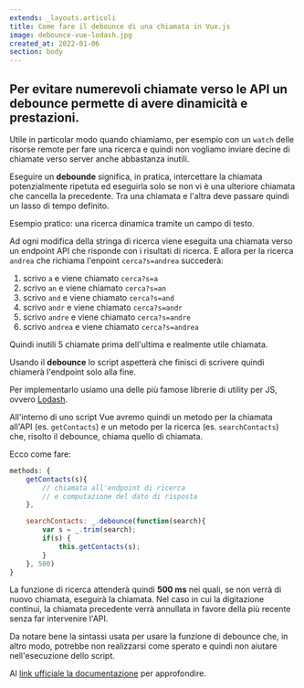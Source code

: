 ```yaml
---
extends: _layouts.articoli
title: Come fare il debounce di una chiamata in Vue.js
image: debounce-vue-lodash.jpg
created_at: 2022-01-06
section: body
---
```


## Per evitare numerevoli chiamate verso le API un debounce permette di avere dinamicità e prestazioni.

Utile in particolar modo quando chiamiamo, per esempio con un `watch` delle risorse remote per fare una ricerca e quindi non vogliamo inviare decine di chiamate verso server anche abbastanza inutili.

Eseguire un **debounde** significa, in pratica, intercettare la chiamata potenzialmente ripetuta ed eseguirla solo se non vi è una ulteriore chiamata che cancella la precedente. Tra una chiamata e l'altra deve passare quindi un lasso di tempo definito.

Esempio pratico: una ricerca dinamica tramite un campo di testo.

Ad ogni modifica della stringa di ricerca viene eseguita una chiamata verso un endpoint API che risponde con i risultati di ricerca. E allora per la ricerca `andrea` che richiama l'enpoint `cerca?s=andrea` succederà:

1. scrivo `a` e viene chiamato `cerca?s=a`
2. scrivo `an` e viene chiamato `cerca?s=an`
3. scrivo `and` e viene chiamato `cerca?s=and`
4. scrivo `andr` e viene chiamato `cerca?s=andr`
5. scrivo `andre` e viene chiamato `cerca?s=andre`
6. scrivo `andrea` e viene chiamato `cerca?s=andrea`

Quindi inutili 5 chiamate prima dell'ultima e realmente utile chiamata.

Usando il **debounce** lo script aspetterà che finisci di scrivere quindi chiamerà l'endpoint solo alla fine.

Per implementarlo usiamo una delle più famose librerie di utility per JS, ovvero [Lodash](https://lodash.com/).

All'interno di uno script Vue avremo quindi un metodo per la chiamata all'API (es. `getContacts`) e un metodo per la ricerca (es. `searchContacts`) che, risolto il debounce, chiama quello di chiamata.

Ecco come fare:

```js
methods: {
    getContacts(s){
        // chiamata all'endpoint di ricerca 
        // e computazione del dato di risposta
    },

    searchContacts: _.debounce(function(search){
        var s = _.trim(search);
        if(s) {
            this.getContacts(s);
        }
    }, 500)
}
```

La funzione di ricerca attenderà quindi **500 ms** nei quali, se non verrà di nuovo chiamata, eseguirà la chiamata. Nel caso in cui la digitazione continui, la chiamata precedente verrà annullata in favore della più recente senza far intervenire l'API.

Da notare bene la sintassi usata per usare la funzione di debounce che, in altro modo, potrebbe non realizzarsi come sperato e quindi non aiutare nell'esecuzione dello script.

Al [link ufficiale la documentazione](https://lodash.com/docs/4.17.15#debounce) per approfondire.